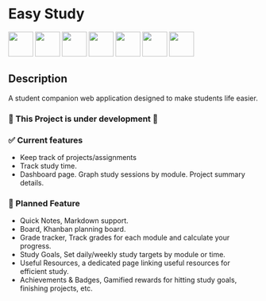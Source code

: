 # Easy Study

<img height="50" src="https://raw.githubusercontent.com/marwin1991/profile-technology-icons/refs/heads/main/icons/node_js.png"/> <img height="50" src="https://raw.githubusercontent.com/marwin1991/profile-technology-icons/refs/heads/main/icons/nest_js.png"/> <img src="https://raw.githubusercontent.com/marwin1991/profile-technology-icons/refs/heads/main/icons/typescript.png" height="50"/> <img src="https://raw.githubusercontent.com/marwin1991/profile-technology-icons/refs/heads/main/icons/react.png" height="50"/> <img height="50" src="https://raw.githubusercontent.com/marwin1991/profile-technology-icons/refs/heads/main/icons/vite.png" /> <img height="50" src="https://raw.githubusercontent.com/marwin1991/profile-technology-icons/refs/heads/main/icons/tailwind_css.png" /> <img height="50" src="https://raw.githubusercontent.com/marwin1991/profile-technology-icons/refs/heads/main/icons/shadcn_ui.png" /> 

## Description
A student companion web application designed to make students life easier.

### 🚨 This Project is under development 🚨

### ✅ Current features
* Keep track of projects/assignments 
* Track study time.
* Dashboard page. Graph study sessions by module. Project summary details. 

### 🚧 Planned Feature
* Quick Notes, Markdown support.
* Board, Khanban planning board.
* Grade tracker, Track grades for each module and calculate your progress.
* Study Goals, Set daily/weekly study targets by module or time.
* Useful Resources, a dedicated page linking useful resources for efficient study.
* Achievements & Badges, Gamified rewards for hitting study goals, finishing projects, etc.

